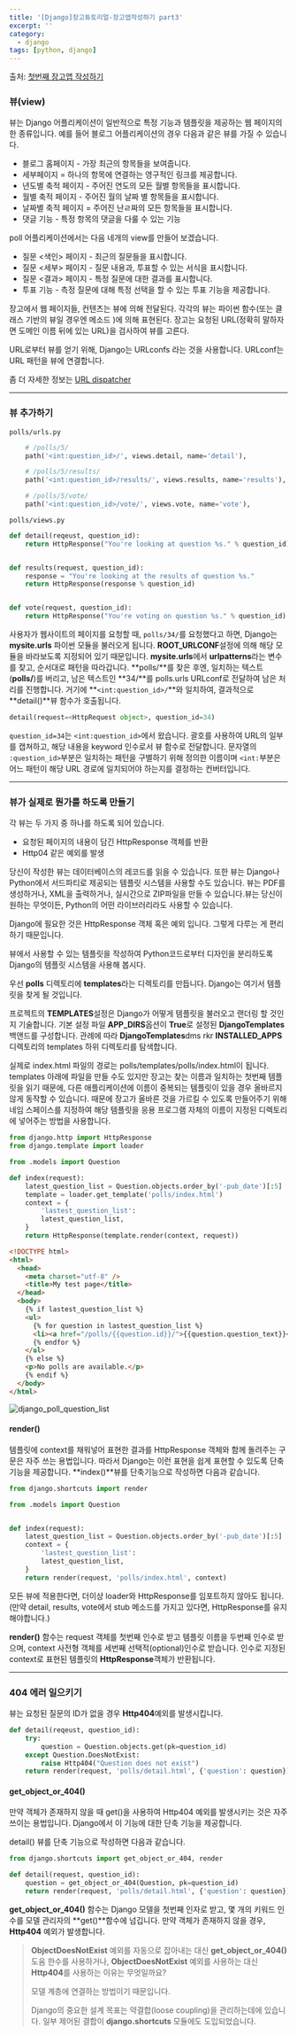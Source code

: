 ```yaml
---
title: '[Django]장고튜토리얼-장고앱작성하기 part3'
excerpt: ''
category:
  - django
tags: [python, django]
---
```


출처: [첫번째 장고앱 작성하기](https://docs.djangoproject.com/ko/3.1/intro/tutorial03/)

### 뷰(view)

뷰는 Django 어플리케이션이 일반적으로 특정 기능과 템플릿을 제공하는 웹 페이지의 한 종류입니다. 예를 들어 블로그 어플리케이션의 경우 다음과 같은 뷰를 가질 수 있습니다.

- 블로그 홈페이지 - 가장 최근의 항목들을 보여줍니다.
- 세부페이지 = 하나의 항목에 연결하는 영구적인 링크를 제공합니다.
- 년도별 축적 페이지 - 주어진 연도의 모든 월별 항목들을 표시합니다.
- 월별 축적 페이지 - 주어진 월의 날짜 별 항목들을 표시합니다.
- 날짜별 축적 페이지 = 주어진 난ㄹ짜의 모든 항목들을 표시합니다.
- 댓글 기능 - 특정 항목의 댓글을 다룰 수 있는 기능

poll 어플리케이션에서는 다음 네개의 view를 만들어 보겠습니다.

- 질문 <색인> 페이지 - 최근의 질문들을 표시합니다.
- 질문 <세부> 페이지 - 질문 내용과, 투표할 수 있는 서식을 표시합니다.
- 질문 <결과> 페이지 - 특정 질문에 대한 결과를 표시합니다.
- 투표 기능 - 측정 질문에 대해 특정 선택을 할 수 있는 투표 기능을 제공합니다.

장고에서 웹 페이지들, 컨텐츠는 뷰에 의해 전달된다. 각각의 뷰는 파이썬 함수(또는 클래스 기반의 뷰일 경우엔 메소드 )에 의해 표현된다. 장고는 요청된 URL(정확히 말하자면 도메인 이름 뒤에 있는 URL)을 검사하여 뷰를 고른다.

URL로부터 뷰를 얻기 위해, Django는 URLconfs 라는 것을 사용합니다. URLconf는 URL 패턴을 뷰에 연결합니다.

좀 더 자세한 정보는 [URL dispatcher](https://docs.djangoproject.com/ko/3.1/topics/http/urls/)

---

### 뷰 추가하기

`polls/urls.py`

```python
    # /polls/5/
    path('<int:question_id>/', views.detail, name='detail'),

    # /polls/5/results/
    path('<int:question_id>/results/', views.results, name='results'),

    # /polls/5/vote/
    path('<int:question_id>/vote/', views.vote, name='vote'),
```

`polls/views.py`

```python
def detail(reqeust, question_id):
    return HttpResponse("You're looking at question %s." % question_id)


def results(request, question_id):
    response = "You're looking at the results of question %s."
    return HttpResponse(response % question_id)


def vote(request, question_id):
    return HttpResponse("You're voting on question %s." % question_id)
```

사용자가 웹사이트의 페이지를 요청할 때, `polls/34/`를 요청했다고 하면, Django는 **mysite.urls** 파이썬 모듈을 불러오게 됩니다. **ROOT_URLCONF**설정에 의해 해당 모듈을 바라보도록 지정되어 있기 때문입니다. **mysite.urls**에서 **urlpatterns**라는 변수를 찾고, 순서대로 패턴을 따라갑니다. **polls/**를 찾은 후엔, 일치하는 텍스트(**polls/**)를 버리고, 남은 텍스트인 **34/**를 polls.urls URLconf로 전달하여 남은 처리를 진행합니다. 거기에 **`<int:question_id>/`**와 일치하여, 결과적으로 **detail()**뷰 함수가 호출됩니다.

```python
detail(request=<HttpRequest object>, question_id=34)
```

`question_id=34`는 `<int:question_id>`에서 왔습니다. 괄호를 사용하여 URL의 일부를 캡쳐하고, 해당 내용을 keyword 인수로서 뷰 함수로 전달합니다. 문자열의 `:question_id>`부분은 일치하는 패턴을 구별하기 위해 정의한 이름이며 `<int:`부분은 어느 패턴이 해당 URL 경로에 일치되어야 하는지를 결정하는 컨버터입니다.

---

### 뷰가 실제로 뭔가를 하도록 만들기

각 뷰는 두 가지 중 하나를 하도록 되어 있습니다.

- 요청된 페이지의 내용이 담긴 HttpResponse 객체를 반환
- Http04 같은 예외를 발생

당신이 작성한 뷰는 데이터베이스의 레코드를 읽을 수 있습니다. 또한 뷰는 Django나 Python에서 서드파티로 제공되는 템플릿 시스템을 사용할 수도 있습니다. 뷰는 PDF를 생성하거나, XML을 출력하거나, 실시간으로 ZIP파일을 만들 수 있습니다.뷰는 당신이 원하는 무엇이든, Python의 어떤 라이브러리라도 사용할 수 있습니다.

Django에 필요한 것은 HttpResponse 객체 혹은 예외 입니다. 그렇게 다루는 게 편리하기 때문입니다.

뷰에서 사용할 수 있는 템플릿을 작성하여 Python코드로부터 디자인을 분리하도록 Django의 템플릿 시스템을 사용해 봅시다.

우선 **polls** 디렉토리에 **templates**라는 디렉토리를 만듭니다. Django는 여기서 템플릿을 찾게 될 것입니다.

프로젝트의 **TEMPLATES**설정은 Django가 어떻게 템플릿을 불러오고 랜더링 할 것인지 기술합니다. 기본 설정 파일 **APP_DIRS**옵션이 **True**로 설정된 **DjangoTemplates** 백앤드를 구성합니다. 관례에 따라 **DjangoTemplates**dms rkr **INSTALLED_APPS**디렉토리의 templates 하위 디렉토리를 탐색합니다.

실제로 index.html 파일의 경로는 polls/templates/polls/index.html이 됩니다. templates 아래에 파일을 만들 수도 있지만 장고는 찾는 이름과 일치하는 첫번째 템플릿을 읽기 때문에, 다른 애플리케이션에 이름이 중복되는 템플릿이 있을 경우 올바르지 않게 동작할 수 있습니다. 때문에 장고가 올바른 것을 가르킬 수 있도록 만들어주기 위해 네임 스페이스를 지정하여 해당 템플릿을 응용 프로그램 자체의 이름이 지정된 디렉토리에 넣어주는 방법을 사용합니다.

```python
from django.http import HttpResponse
from django.template import loader

from .models import Question

def index(request):
    latest_question_list = Question.objects.order_by('-pub_date')[:5]
    template = loader.get_template('polls/index.html')
    context = {
        'lastest_question_list':
        latest_question_list,
    }
    return HttpResponse(template.render(context, request))
```

```html
<!DOCTYPE html>
<html>
  <head>
    <meta charset="utf-8" />
    <title>My test page</title>
  </head>
  <body>
    {% if lastest_question_list %}
    <ul>
      {% for question in lastest_question_list %}
      <li><a href="/polls/{{question.id}}/">{{question.question_text}}</a></li>
      {% endfor %}
    </ul>
    {% else %}
    <p>No polls are available.</p>
    {% endif %}
  </body>
</html>
```

![django_poll_question_list](https://user-images.githubusercontent.com/53068706/107882568-67c35c80-6f2d-11eb-942d-1cc51f32c8f2.PNG)

#### **render()**

템플릿에 context를 채워넣어 표현한 결과를 HttpResponse 객체와 함께 돌려주는 구문은 자주 쓰는 용법입니다. 따라서 Django는 이런 표현을 쉽게 표현할 수 있도록 단축기능을 제공합니다. **index()**뷰를 단축기능으로 작성하면 다음과 같습니다.

```python
from django.shortcuts import render

from .models import Question


def index(request):
    latest_question_list = Question.objects.order_by('-pub_date')[:5]
    context = {
        'lastest_question_list':
        latest_question_list,
    }
    return render(request, 'polls/index.html', context)
```

모든 뷰에 적용한다면, 더이상 loader와 HttpResponse를 임포트하지 않아도 됩니다. (만약 detail, results, vote에서 stub 메소드를 가지고 있다면, HttpResponse를 유지해야합니다.)

**render()** 함수는 request 객체를 첫번째 인수로 받고 템플릿 이름을 두번째 인수로 받으며, context 사전형 객체를 세번째 선택적(optional)인수로 받습니다. 인수로 지정된 context로 표현된 템플릿의 **HttpResponse**객체가 반환됩니다.

---

### 404 에러 일으키기

뷰는 요청된 질문의 ID가 없을 경우 **Http404**예외를 발생시킵니다.

```python
def detail(reqeust, question_id):
    try:
        question = Question.objects.get(pk=question_id)
    except Question.DoesNotExist:
        raise Http404("Question does not exist")
    return render(request, 'polls/detail.html', {'question': question})
```

#### get_object_or_404()

만약 객체가 존재하지 않을 때 get()을 사용하여 Http404 예외를 발생시키는 것은 자주 쓰이는 용법입니다. Django에서 이 기능에 대한 단축 기능을 제공합니다.

detail() 뷰를 단축 기능으로 작성하면 다음과 같습니다.

```python
from django.shortcuts import get_object_or_404, render

def detail(request, question_id):
    question = get_object_or_404(Question, pk=question_id)
    return render(request, 'polls/detail.html', {'question': question})
```

**get_object_or_404()** 함수는 Django 모델을 첫번째 인자로 받고, 몇 개의 키워드 인수를 모델 관리자의 **get()**함수에 넘깁니다. 만약 객체가 존재하지 않을 경우, **Http404** 예외가 발생합니다.

> **ObjectDoesNotExist** 예외를 자동으로 잡아내는 대신 **get_object_or_404()** 도움 한수를 사용하거나, **ObjectDoesNotExist** 예외를 사용하는 대신 **Http404**를 사용하는 이유는 무엇일까요?
>
> 모델 계층에 연결하는 방법이기 때문입니다.
>
> Django의 중요한 설계 목표는 약결합(loose coupling)을 관리하는데에 있습니다. 일부 제어된 결합이 **django.shortcuts** 모듈에도 도입되었습니다.
